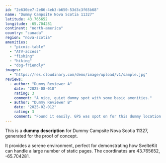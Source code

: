 ```yaml
---
id: "2e630ee7-2e86-4eb3-b650-53d3c3f65b68"
name: "Dummy Campsite Nova Scotia 11327"
latitude: 43.765652
longitude: -65.704281
continent: "north-america"
country: "canada"
region: "nova-scotia"
amenities:
  - "picnic-table"
  - "ATV-access"
  - "fishing"
  - "hiking"
  - "dog-friendly"
images:
  - "https://res.cloudinary.com/demo/image/upload/v1/sample.jpg"
reviews:
  - author: "Dummy Reviewer A"
    date: "2025-08-018"
    rating: 3
    comment: "A nice, quiet dummy spot with some basic amenities."
  - author: "Dummy Reviewer B"
    date: "2025-02-012"
    rating: 3
    comment: "Found it easily. GPS was spot on for this dummy location."
---
```


This is a **dummy description** for Dummy Campsite Nova Scotia 11327, generated for the proof of concept.

It provides a serene environment, perfect for demonstrating how SvelteKit can handle a large number of static pages. The coordinates are 43.765652, -65.704281.
